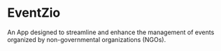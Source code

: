 # EventZio

An App designed to streamline and enhance the management of events organized by non-governmental organizations (NGOs).
